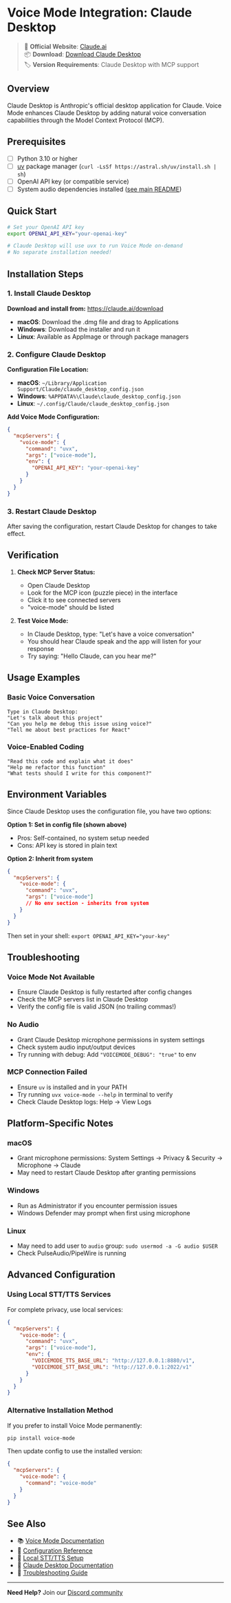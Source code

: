 # Voice Mode Integration: Claude Desktop

> 🔗 **Official Website**: [Claude.ai](https://claude.ai)  
> 📦 **Download**: [Download Claude Desktop](https://claude.ai/download)  
> 🏷️ **Version Requirements**: Claude Desktop with MCP support

## Overview

Claude Desktop is Anthropic's official desktop application for Claude. Voice Mode enhances Claude Desktop by adding natural voice conversation capabilities through the Model Context Protocol (MCP).

## Prerequisites

- [ ] Python 3.10 or higher
- [ ] [uv](https://github.com/astral-sh/uv) package manager (`curl -LsSf https://astral.sh/uv/install.sh | sh`)
- [ ] OpenAI API key (or compatible service)
- [ ] System audio dependencies installed ([see main README](../../../README.md#system-dependencies))

## Quick Start

```bash
# Set your OpenAI API key
export OPENAI_API_KEY="your-openai-key"

# Claude Desktop will use uvx to run Voice Mode on-demand
# No separate installation needed!
```

## Installation Steps

### 1. Install Claude Desktop

**Download and install from:** https://claude.ai/download

- **macOS**: Download the .dmg file and drag to Applications
- **Windows**: Download the installer and run it
- **Linux**: Available as AppImage or through package managers

### 2. Configure Claude Desktop

**Configuration File Location:**
- **macOS**: `~/Library/Application Support/Claude/claude_desktop_config.json`
- **Windows**: `%APPDATA%\Claude\claude_desktop_config.json`
- **Linux**: `~/.config/Claude/claude_desktop_config.json`

**Add Voice Mode Configuration:**

```json
{
  "mcpServers": {
    "voice-mode": {
      "command": "uvx",
      "args": ["voice-mode"],
      "env": {
        "OPENAI_API_KEY": "your-openai-key"
      }
    }
  }
}
```

### 3. Restart Claude Desktop

After saving the configuration, restart Claude Desktop for changes to take effect.

## Verification

1. **Check MCP Server Status:**
   - Open Claude Desktop
   - Look for the MCP icon (puzzle piece) in the interface
   - Click it to see connected servers
   - "voice-mode" should be listed

2. **Test Voice Mode:**
   - In Claude Desktop, type: "Let's have a voice conversation"
   - You should hear Claude speak and the app will listen for your response
   - Try saying: "Hello Claude, can you hear me?"

## Usage Examples

### Basic Voice Conversation
```
Type in Claude Desktop:
"Let's talk about this project"
"Can you help me debug this issue using voice?"
"Tell me about best practices for React"
```

### Voice-Enabled Coding
```
"Read this code and explain what it does"
"Help me refactor this function"
"What tests should I write for this component?"
```

## Environment Variables

Since Claude Desktop uses the configuration file, you have two options:

**Option 1: Set in config file (shown above)**
- Pros: Self-contained, no system setup needed
- Cons: API key is stored in plain text

**Option 2: Inherit from system**
```json
{
  "mcpServers": {
    "voice-mode": {
      "command": "uvx",
      "args": ["voice-mode"]
      // No env section - inherits from system
    }
  }
}
```
Then set in your shell: `export OPENAI_API_KEY="your-key"`

## Troubleshooting

### Voice Mode Not Available
- Ensure Claude Desktop is fully restarted after config changes
- Check the MCP servers list in Claude Desktop
- Verify the config file is valid JSON (no trailing commas!)

### No Audio
- Grant Claude Desktop microphone permissions in system settings
- Check system audio input/output devices
- Try running with debug: Add `"VOICEMODE_DEBUG": "true"` to env

### MCP Connection Failed
- Ensure `uv` is installed and in your PATH
- Try running `uvx voice-mode --help` in terminal to verify
- Check Claude Desktop logs: Help → View Logs

## Platform-Specific Notes

### macOS
- Grant microphone permissions: System Settings → Privacy & Security → Microphone → Claude
- May need to restart Claude Desktop after granting permissions

### Windows
- Run as Administrator if you encounter permission issues
- Windows Defender may prompt when first using microphone

### Linux
- May need to add user to `audio` group: `sudo usermod -a -G audio $USER`
- Check PulseAudio/PipeWire is running

## Advanced Configuration

### Using Local STT/TTS Services

For complete privacy, use local services:

```json
{
  "mcpServers": {
    "voice-mode": {
      "command": "uvx",
      "args": ["voice-mode"],
      "env": {
        "VOICEMODE_TTS_BASE_URL": "http://127.0.0.1:8880/v1",
        "VOICEMODE_STT_BASE_URL": "http://127.0.0.1:2022/v1"
      }
    }
  }
}
```

### Alternative Installation Method

If you prefer to install Voice Mode permanently:
```bash
pip install voice-mode
```

Then update config to use the installed version:
```json
{
  "mcpServers": {
    "voice-mode": {
      "command": "voice-mode"
    }
  }
}
```

## See Also

- 📚 [Voice Mode Documentation](../../../README.md)
- 🔧 [Configuration Reference](../../configuration.md)
- 🎤 [Local STT/TTS Setup](../../kokoro.md)
- 💬 [Claude Desktop Documentation](https://support.anthropic.com/claude-desktop)
- 🐛 [Troubleshooting Guide](../../troubleshooting/README.md)

---

**Need Help?** Join our [Discord community](https://discord.gg/Hm7dF3uCfG)